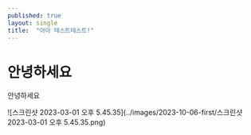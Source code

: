 ```yaml
---
published: true
layout: single
title:  "아아 테스트테스트!"
---
```


# 안녕하세요

안녕하세요

![스크린샷 2023-03-01 오후 5.45.35](../images/2023-10-06-first/스크린샷 2023-03-01 오후 5.45.35.png)
